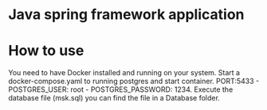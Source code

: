 # Java spring framework application

# How to use
You need to have Docker installed and running on your system.
Start a docker-compose.yaml to running postgres and start container. PORT:5433 - POSTGRES_USER: root - POSTGRES_PASSWORD: 1234.
Execute the database file (msk.sql) you can find the file in a Database folder.
